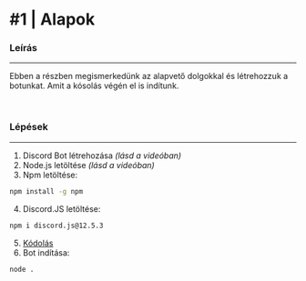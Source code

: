 # #1 | Alapok

### Leírás 
---
Ebben a részben megismerkedünk az alapvető dolgokkal és létrehozzuk a botunkat. Amit a kósolás végén el is indítunk.

<br />

### Lépések
---
1. Discord Bot létrehozása *(lásd a videóban)* 
2. Node.js letöltése *(lásd a videóban)*
3. Npm letöltése:

```sh
npm install -g npm 
```

4. Discord.JS letöltése:

```sh
npm i discord.js@12.5.3
```

5. [Kódolás](https://github.com/KriptonSource/Discord.js-V12/blob/main/%231%20%7C%20Alapok/index.js) 
6. Bot indítása: 

```sh
node .
```


